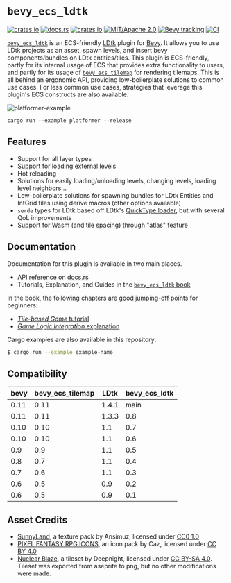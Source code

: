 # `bevy_ecs_ldtk`
[![crates.io](https://img.shields.io/crates/v/bevy_ecs_ldtk)](https://crates.io/crates/bevy_ecs_ldtk)
[![docs.rs](https://docs.rs/bevy_ecs_ldtk/badge.svg)](https://docs.rs/bevy_ecs_ldtk)
[![crates.io](https://img.shields.io/crates/d/bevy_ecs_ldtk)](https://crates.io/crates/bevy_ecs_ldtk)
[![MIT/Apache 2.0](https://img.shields.io/badge/license-MIT%2FApache-blue.svg)](./LICENSE)
[![Bevy tracking](https://img.shields.io/badge/Bevy%20tracking-released%20version-lightblue)](https://github.com/bevyengine/bevy/blob/main/docs/plugins_guidelines.md#main-branch-tracking)
[![CI](https://github.com/Trouv/bevy_ecs_ldtk/actions/workflows/ci.yml/badge.svg)](https://github.com/Trouv/bevy_ecs_ldtk/actions/workflows/ci.yml)

[`bevy_ecs_ldtk`](https://crates.io/crates/bevy_ecs_ldtk) is an ECS-friendly [LDtk](https://ldtk.io/) plugin for [Bevy](https://bevyengine.org/).
It allows you to use LDtk projects as an asset, spawn levels, and insert bevy components/bundles on LDtk entities/tiles.
This plugin is ECS-friendly, partly for its internal usage of ECS that provides extra functionality to users, and partly for its usage of [`bevy_ecs_tilemap`](https://crates.io/crates/bevy_ecs_tilemap) for rendering tilemaps.
This is all behind an ergonomic API, providing low-boilerplate solutions to common use cases.
For less common use cases, strategies that leverage this plugin's ECS constructs are also available.

![platformer-example](repo/platformer-example.gif)

`cargo run --example platformer --release`

## Features
- Support for all layer types
- Support for loading external levels
- Hot reloading
- Solutions for easily loading/unloading levels, changing levels, loading level neighbors...
- Low-boilerplate solutions for spawning bundles for LDtk Entities and IntGrid
  tiles using derive macros (other options available)
- `serde` types for LDtk based off LDtk's [QuickType
  loader](https://ldtk.io/files/quicktype/LdtkJson.rs), but with several QoL
  improvements
- Support for Wasm (and tile spacing) through "atlas" feature

## Documentation
Documentation for this plugin is available in two main places.
- API reference on [docs.rs](https://docs.rs/bevy_ecs_ldtk/0.8.0/bevy_ecs_ldtk/) <!-- x-release-please-version -->
- Tutorials, Explanation, and Guides in the [`bevy_ecs_ldtk` book](https://trouv.github.io/bevy_ecs_ldtk/v0.8.0/index.html) <!-- x-release-please-version -->

In the book, the following chapters are good jumping-off points for beginners:
- [*Tile-based Game* tutorial](https://trouv.github.io/bevy_ecs_ldtk/v0.8.0/tutorials/tile-based-game/index.html) <!-- x-release-please-version -->
- [*Game Logic Integration* explanation](https://trouv.github.io/bevy_ecs_ldtk/v0.8.0/explanation/game-logic-integration.html) <!-- x-release-please-version -->

Cargo examples are also available in this repository:
```sh
$ cargo run --example example-name
```

## Compatibility
| bevy | bevy_ecs_tilemap | LDtk | bevy_ecs_ldtk |
| --- | --- | --- | --- |
| 0.11 | 0.11 | 1.4.1 | main |
| 0.11 | 0.11 | 1.3.3 | 0.8 |
| 0.10 | 0.10 | 1.1 | 0.7 |
| 0.10 | 0.10 | 1.1 | 0.6 |
| 0.9 | 0.9 | 1.1 | 0.5 |
| 0.8 | 0.7 | 1.1 | 0.4 |
| 0.7 | 0.6 | 1.1 | 0.3 |
| 0.6 | 0.5 | 0.9 | 0.2 |
| 0.6 | 0.5 | 0.9 | 0.1 |

## Asset Credits
- [SunnyLand](https://ansimuz.itch.io/sunny-land-pixel-game-art), a texture pack by Ansimuz, licensed under [CC0 1.0](https://creativecommons.org/publicdomain/zero/1.0/)
- [PIXEL FANTASY RPG ICONS](https://cazwolf.itch.io/caz-pixel-free), an icon pack by Caz, licensed under [CC BY 4.0](https://creativecommons.org/licenses/by/4.0/)
- [Nuclear Blaze](https://github.com/deepnight/ldtk/blob/master/app/extraFiles/samples/atlas/NuclearBlaze_by_deepnight.aseprite), a tileset by Deepnight, licensed under [CC BY-SA 4.0](https://creativecommons.org/licenses/by-sa/4.0/). Tileset was exported from aseprite to png, but no other modifications were made.
